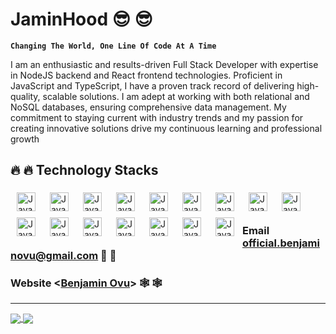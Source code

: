 # JaminHood 😎 😎

**`Changing The World, One Line Of Code At A Time`**

I am an enthusiastic and results-driven Full Stack Developer with expertise in NodeJS backend and React frontend technologies. Proficient in JavaScript and TypeScript, I have a proven track record of delivering high-quality, scalable solutions. I am adept at working with both relational and NoSQL databases, ensuring comprehensive data management. My commitment to staying current with industry trends and my passion for creating innovative solutions drive my continuous learning and professional growth

## 🔥 🔥 Technology Stacks

  <img align="left" alt="JavaScript" width="30px" style="padding: 5px 10px;" src="https://cdn.jsdelivr.net/gh/devicons/devicon@latest/icons/javascript/javascript-original.svg" />
  <img align="left" alt="JavaScript" width="30px" style="padding: 5px 10px;" src="https://cdn.jsdelivr.net/gh/devicons/devicon@latest/icons/typescript/typescript-original.svg" />
  <img align="left" alt="JavaScript" width="30px" style="padding: 5px 10px;" src="https://cdn.jsdelivr.net/gh/devicons/devicon@latest/icons/bootstrap/bootstrap-original.svg" />
  <img align="left" alt="JavaScript" width="30px" style="padding: 5px 10px;" src="https://cdn.jsdelivr.net/gh/devicons/devicon@latest/icons/sass/sass-original.svg" />
  <img align="left" alt="JavaScript" width="30px" style="padding: 5px 10px;" src="https://cdn.jsdelivr.net/gh/devicons/devicon@latest/icons/react/react-original.svg" />
  <img align="left" alt="JavaScript" width="30px" style="padding: 5px 10px;" src="https://cdn.jsdelivr.net/gh/devicons/devicon@latest/icons/redux/redux-original.svg" />
  <img align="left" alt="JavaScript" width="30px" style="padding: 5px 10px;" src="https://cdn.jsdelivr.net/gh/devicons/devicon@latest/icons/nextjs/nextjs-original.svg" />
  <img align="left" alt="JavaScript" width="30px" style="padding: 5px 10px;" src="https://cdn.jsdelivr.net/gh/devicons/devicon@latest/icons/git/git-original.svg" />
  <img align="left" alt="JavaScript" width="30px" style="padding: 5px 10px;" src="https://cdn.jsdelivr.net/gh/devicons/devicon@latest/icons/npm/npm-original-wordmark.svg" />
  <img align="left" alt="JavaScript" width="30px" style="padding: 5px 10px;" src="https://cdn.jsdelivr.net/gh/devicons/devicon@latest/icons/yarn/yarn-original.svg" />
  <img align="left" alt="JavaScript" width="30px" style="padding: 5px 10px;" src="https://cdn.jsdelivr.net/gh/devicons/devicon@latest/icons/nodejs/nodejs-original.svg" />
  <img align="left" alt="JavaScript" width="30px" style="padding: 5px 10px;" src="https://cdn.jsdelivr.net/gh/devicons/devicon@latest/icons/express/express-original.svg" />
  <img align="left" alt="JavaScript" width="30px" style="padding: 5px 10px;" src="https://cdn.jsdelivr.net/gh/devicons/devicon@latest/icons/mongodb/mongodb-original.svg" />
  <img align="left" alt="JavaScript" width="30px" style="padding: 5px 10px;" src="https://cdn.jsdelivr.net/gh/devicons/devicon@latest/icons/php/php-original.svg" />
  <img align="left" alt="JavaScript" width="30px" style="padding: 5px 10px;" src="https://cdn.jsdelivr.net/gh/devicons/devicon@latest/icons/mysql/mysql-original.svg" />
  <img align="left" alt="JavaScript" width="30px" style="padding: 5px 10px;" src="https://cdn.jsdelivr.net/gh/devicons/devicon@latest/icons/appwrite/appwrite-original.svg" />
  <br/>

#

### Email <official.benjaminovu@gmail.com> 💼 💼

### Website <[Benjamin Ovu](https://benjamin-ovu.vercel.app/)> 🕸 🕸

---

  <a href="https://github.com/jaminhood">
  <img align="center" src="https://github-readme-stats.vercel.app/api?username=jaminhood&theme=nord&show_icons=true&count_private=true&hide=contribs&line_height=40" />
  </a>
  <a href="https://github.com/jaminhood">
  <img align="center" src="https://github-readme-stats.vercel.app/api/top-langs/?username=jaminhood&theme=nord&langs_count=4&hide=javascript,html,css,erlang" />
  </a>
